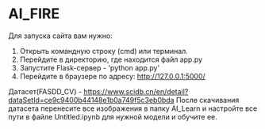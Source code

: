 # AI_FIRE

Для запуска сайта вам нужно:
1) Открыть командную строку (cmd) или терминал.
2) Перейдите в директорию, где находится файл app.py
3) Запустите Flask-сервер - 'python app.py'
4) Перейдите в браузере по адресу: http://127.0.0.1:5000/

Датасет(FASDD_CV) - https://www.scidb.cn/en/detail?dataSetId=ce9c9400b44148e1b0a749f5c3eb0bda
После скачивания датасета перенесите все изображения в папку AI_Learn и настройте все пути в файле Untitled.ipynb для нужной модели и обучите ее.
